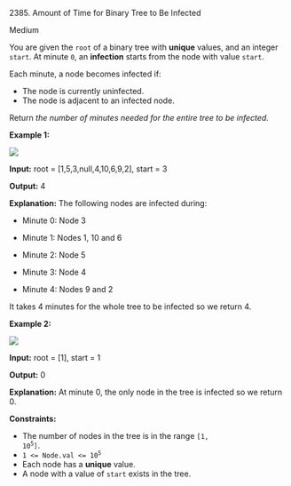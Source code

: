 2385\. Amount of Time for Binary Tree to Be Infected

Medium

You are given the `root` of a binary tree with **unique** values, and an integer `start`. At minute `0`, an **infection** starts from the node with value `start`.

Each minute, a node becomes infected if:

*   The node is currently uninfected.
*   The node is adjacent to an infected node.

Return _the number of minutes needed for the entire tree to be infected._

**Example 1:**

![](https://assets.leetcode.com/uploads/2022/06/25/image-20220625231744-1.png)

**Input:** root = [1,5,3,null,4,10,6,9,2], start = 3

**Output:** 4

**Explanation:** The following nodes are infected during:

- Minute 0: Node 3

- Minute 1: Nodes 1, 10 and 6

- Minute 2: Node 5

- Minute 3: Node 4

- Minute 4: Nodes 9 and 2

It takes 4 minutes for the whole tree to be infected so we return 4. 

**Example 2:**

![](https://assets.leetcode.com/uploads/2022/06/25/image-20220625231812-2.png)

**Input:** root = [1], start = 1

**Output:** 0

**Explanation:** At minute 0, the only node in the tree is infected so we return 0. 

**Constraints:**

*   The number of nodes in the tree is in the range <code>[1, 10<sup>5</sup>]</code>.
*   <code>1 <= Node.val <= 10<sup>5</sup></code>
*   Each node has a **unique** value.
*   A node with a value of `start` exists in the tree.